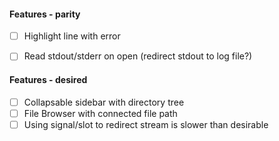 
#### Features - parity
- [ ] Highlight line with error
- [ ] Read stdout/stderr on open (redirect stdout to log file?)


#### Features - desired
- [ ] Collapsable sidebar with directory tree
- [ ] File Browser with connected file path
- [ ] Using signal/slot to redirect stream is slower than desirable
